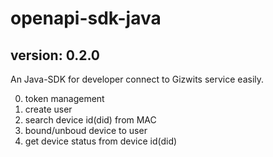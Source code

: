 # openapi-sdk-java

## version: 0.2.0

An Java-SDK for developer connect to Gizwits service easily.

0. token management
0. create user
0. search device id(did) from MAC
0. bound/unboud device to user
0. get device status from device id(did)
